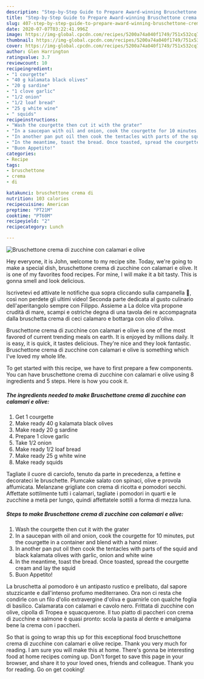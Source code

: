 ```yaml
---
description: "Step-by-Step Guide to Prepare Award-winning Bruschettone crema di zucchine con calamari e olive"
title: "Step-by-Step Guide to Prepare Award-winning Bruschettone crema di zucchine con calamari e olive"
slug: 407-step-by-step-guide-to-prepare-award-winning-bruschettone-crema-di-zucchine-con-calamari-e-olive
date: 2020-07-07T03:22:41.996Z
image: https://img-global.cpcdn.com/recipes/5200a74a040f1749/751x532cq70/bruschettone-crema-di-zucchine-con-calamari-e-olive-recipe-main-photo.jpg
thumbnail: https://img-global.cpcdn.com/recipes/5200a74a040f1749/751x532cq70/bruschettone-crema-di-zucchine-con-calamari-e-olive-recipe-main-photo.jpg
cover: https://img-global.cpcdn.com/recipes/5200a74a040f1749/751x532cq70/bruschettone-crema-di-zucchine-con-calamari-e-olive-recipe-main-photo.jpg
author: Glen Harrington
ratingvalue: 3.7
reviewcount: 10
recipeingredient:
- "1 courgette"
- "40 g kalamata black olives"
- "20 g sardine"
- "1 clove garlic"
- "1/2 onion"
- "1/2 loaf bread"
- "25 g white wine"
- " squids"
recipeinstructions:
- "Wash the courgette then cut it with the grater"
- "In a saucepan with oil and onion, cook the courgette for 10 minutes, put the courgette in a container and blend with a hand mixer."
- "In another pan put oil then cook the tentacles with parts of the squid and black kalamata olives with garlic, onion and white wine"
- "In the meantime, toast the bread. Once toasted, spread the courgette cream and lay the squid"
- "Buon Appetito!"
categories:
- Recipe
tags:
- bruschettone
- crema
- di

katakunci: bruschettone crema di 
nutrition: 103 calories
recipecuisine: American
preptime: "PT21M"
cooktime: "PT60M"
recipeyield: "2"
recipecategory: Lunch

---
```



![Bruschettone crema di zucchine con calamari e olive](https://img-global.cpcdn.com/recipes/5200a74a040f1749/751x532cq70/bruschettone-crema-di-zucchine-con-calamari-e-olive-recipe-main-photo.jpg)

Hey everyone, it is John, welcome to my recipe site. Today, we're going to make a special dish, bruschettone crema di zucchine con calamari e olive. It is one of my favorites food recipes. For mine, I will make it a bit tasty. This is gonna smell and look delicious.

Iscrivetevi ed attivate le notifiche qua sopra cliccando sulla campanella 🔔, così non perdete gli ultimi video! Seconda parte dedicata al gusto culinario dell&#39;aperitangolo sempre con Filippo. Assieme a La dolce vita propone crudità di mare, scampi e ostriche degna di una tavola dei re accompagnata dalla bruschetta crema di ceci calamaro e bottarga con olio d&#39;oliva.

Bruschettone crema di zucchine con calamari e olive is one of the most favored of current trending meals on earth. It is enjoyed by millions daily. It is easy, it is quick, it tastes delicious. They're nice and they look fantastic. Bruschettone crema di zucchine con calamari e olive is something which I've loved my whole life.


To get started with this recipe, we have to first prepare a few components. You can have bruschettone crema di zucchine con calamari e olive using 8 ingredients and 5 steps. Here is how you cook it.

<!--inarticleads1-->

##### The ingredients needed to make Bruschettone crema di zucchine con calamari e olive:

1. Get 1 courgette
1. Make ready 40 g kalamata black olives
1. Make ready 20 g sardine
1. Prepare 1 clove garlic
1. Take 1/2 onion
1. Make ready 1/2 loaf bread
1. Make ready 25 g white wine
1. Make ready  squids


Tagliate il cuore di carciofo, tenuto da parte in precedenza, a fettine e decorateci le bruschette. Plumcake salato con spinaci, olive e provola affumicata. Melanzane grigliate con crema di ricotta e pomodori secchi. Affettate sottilmente tutti i calamari, tagliate i pomodori in quarti e le zucchine a metà per lungo, quindi affettatele sottili a forma di mezza luna. 

<!--inarticleads2-->

##### Steps to make Bruschettone crema di zucchine con calamari e olive:

1. Wash the courgette then cut it with the grater
1. In a saucepan with oil and onion, cook the courgette for 10 minutes, put the courgette in a container and blend with a hand mixer.
1. In another pan put oil then cook the tentacles with parts of the squid and black kalamata olives with garlic, onion and white wine
1. In the meantime, toast the bread. Once toasted, spread the courgette cream and lay the squid
1. Buon Appetito!


La bruschetta al pomodoro è un antipasto rustico e prelibato, dal sapore stuzzicante e dall&#39;intenso profumo mediterraneo. Ora non ci resta che condirle con un filo d&#39;olio extravergine d&#39;oliva e guarnirle con qualche foglia di basilico. Calamarata con calamari e cavolo nero. Frittata di zucchine con olive, cipolla di Tropea e squacquerone. Il tuo piatto di paccheri con crema di zucchine e salmone è quasi pronto: scola la pasta al dente e amalgama bene la crema con i paccheri. 

So that is going to wrap this up for this exceptional food bruschettone crema di zucchine con calamari e olive recipe. Thank you very much for reading. I am sure you will make this at home. There's gonna be interesting food at home recipes coming up. Don't forget to save this page in your browser, and share it to your loved ones, friends and colleague. Thank you for reading. Go on get cooking!
